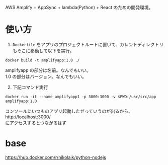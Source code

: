 AWS Amplify + AppSync + lambda(Python) + React のための開発環境。 

# 使い方
1. `Dockerfile` をアプリのプロジェクトルートに置いて、カレントディレクトリもそこに移動して以下を実行。
```
docker build -t amplifyapp:1.0 ./
```  
amplifyapp の部分は名前。なんでもいい。  
1.0 の部分はバージョン。なんでもいい。  

2. 下記コマンド実行
``` 
docker run -it --name amplifyapp1 -p 3000:3000 -v $PWD:/usr/src/app amplifyapp:1.0
```

コンソールにいつものアプリ起動したぜっていうのが出るから、
http://localhost:3000/  
にアクセスするとつながるはず

# base
https://hub.docker.com/r/nikolaik/python-nodejs
